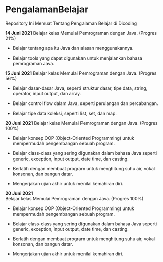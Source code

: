 # PengalamanBelajar
Repository Ini Memuat Tentang Pengalaman Belajar di Dicoding

**14 Juni 2021**
Belajar kelas Memulai Pemrograman dengan Java. (Progres 21%)

  * Belajar tentang apa itu Java dan alasan menggunakannya.
  
  * Belajar tools yang dapat digunakan untuk menjalankan bahasa pemrograman Java.
  
**15 Juni 2021**
Belajar kelas Memulai Pemrograman dengan Java. (Progres 56%)

  * Belajar dasar-dasar Java, seperti struktur dasar, tipe data, string, operator, input output, dan array.
  
  * Belajar control flow dalam Java, seperti perulangan dan percabangan.
  
  * Belajar tipe data koleksi, seperti list, set, dan map.
  
**20 Juni 2021**
Belajar kelas Memulai Pemrograman dengan Java. (Progres 100%)

  * Belajar konsep OOP (Object-Oriented Programming) untuk mempermudah pengembangan sebuah program.
  
  * Belajar class-class yang sering digunakan dalam bahasa Java seperti generic, exception, input output, date time, dan casting.
  
  * Berlatih dengan membuat program untuk menghitung suhu air, vokal konsonan, dan bangun datar.
  
  * Mengerjakan ujian akhir untuk menilai kemahiran diri.

**20 Juni 2021**  
Belajar kelas Memulai Pemrograman dengan Java. (Progres 100%)

  * Belajar konsep OOP (Object-Oriented Programming) untuk mempermudah pengembangan sebuah program.

  * Belajar class-class yang sering digunakan dalam bahasa Java seperti generic, exception, input output, date time, dan casting. 

  * Berlatih dengan membuat program untuk menghitung suhu air, vokal konsonan, dan bangun datar. 

  * Mengerjakan ujian akhir untuk menilai kemahiran diri.
